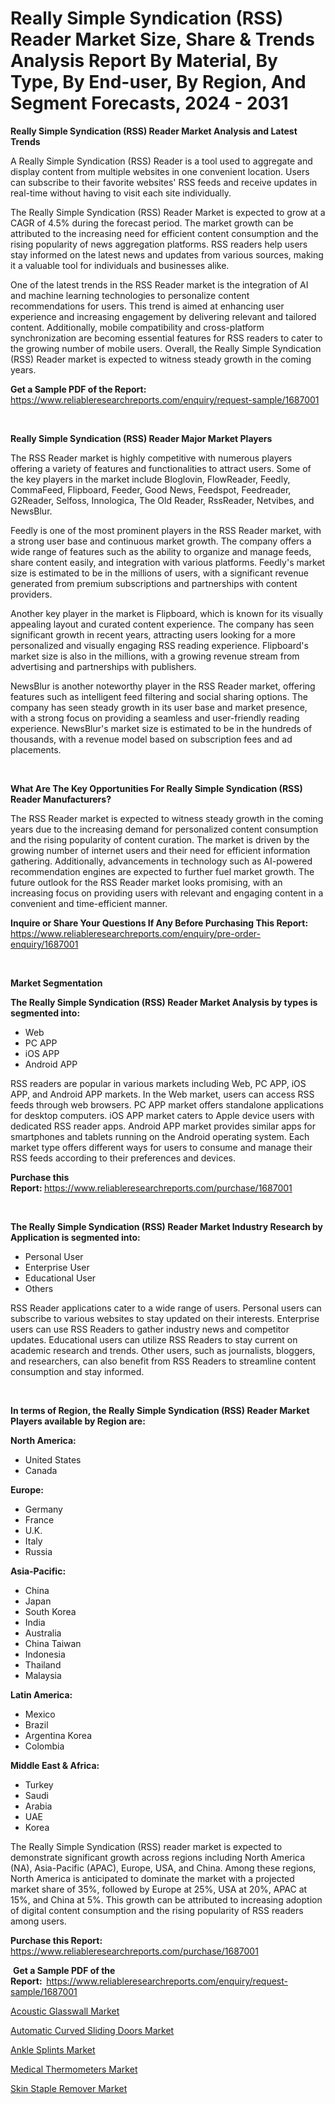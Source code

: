 <p><h1>Really Simple Syndication (RSS) Reader Market Size, Share & Trends Analysis Report By Material, By Type, By End-user, By Region, And Segment Forecasts, 2024 - 2031</h1></p><p><strong>Really Simple Syndication (RSS) Reader Market Analysis and Latest Trends</strong></p>
<p><p>A Really Simple Syndication (RSS) Reader is a tool used to aggregate and display content from multiple websites in one convenient location. Users can subscribe to their favorite websites' RSS feeds and receive updates in real-time without having to visit each site individually.</p><p>The Really Simple Syndication (RSS) Reader Market is expected to grow at a CAGR of 4.5% during the forecast period. The market growth can be attributed to the increasing need for efficient content consumption and the rising popularity of news aggregation platforms. RSS readers help users stay informed on the latest news and updates from various sources, making it a valuable tool for individuals and businesses alike.</p><p>One of the latest trends in the RSS Reader market is the integration of AI and machine learning technologies to personalize content recommendations for users. This trend is aimed at enhancing user experience and increasing engagement by delivering relevant and tailored content. Additionally, mobile compatibility and cross-platform synchronization are becoming essential features for RSS readers to cater to the growing number of mobile users. Overall, the Really Simple Syndication (RSS) Reader market is expected to witness steady growth in the coming years.</p></p>
<p><strong>Get a Sample PDF of the Report:&nbsp;</strong> <a href="https://www.reliableresearchreports.com/enquiry/request-sample/1687001">https://www.reliableresearchreports.com/enquiry/request-sample/1687001</a></p>
<p>&nbsp;</p>
<p><strong>Really Simple Syndication (RSS) Reader Major Market Players</strong></p>
<p><p>The RSS Reader market is highly competitive with numerous players offering a variety of features and functionalities to attract users. Some of the key players in the market include Bloglovin, FlowReader, Feedly, CommaFeed, Flipboard, Feeder, Good News, Feedspot, Feedreader, G2Reader, Selfoss, Innologica, The Old Reader, RssReader, Netvibes, and NewsBlur.</p><p>Feedly is one of the most prominent players in the RSS Reader market, with a strong user base and continuous market growth. The company offers a wide range of features such as the ability to organize and manage feeds, share content easily, and integration with various platforms. Feedly's market size is estimated to be in the millions of users, with a significant revenue generated from premium subscriptions and partnerships with content providers.</p><p>Another key player in the market is Flipboard, which is known for its visually appealing layout and curated content experience. The company has seen significant growth in recent years, attracting users looking for a more personalized and visually engaging RSS reading experience. Flipboard's market size is also in the millions, with a growing revenue stream from advertising and partnerships with publishers.</p><p>NewsBlur is another noteworthy player in the RSS Reader market, offering features such as intelligent feed filtering and social sharing options. The company has seen steady growth in its user base and market presence, with a strong focus on providing a seamless and user-friendly reading experience. NewsBlur's market size is estimated to be in the hundreds of thousands, with a revenue model based on subscription fees and ad placements.</p></p>
<p>&nbsp;</p>
<p><strong>What Are The Key Opportunities For Really Simple Syndication (RSS) Reader Manufacturers?</strong></p>
<p><p>The RSS Reader market is expected to witness steady growth in the coming years due to the increasing demand for personalized content consumption and the rising popularity of content curation. The market is driven by the growing number of internet users and their need for efficient information gathering. Additionally, advancements in technology such as AI-powered recommendation engines are expected to further fuel market growth. The future outlook for the RSS Reader market looks promising, with an increasing focus on providing users with relevant and engaging content in a convenient and time-efficient manner.</p></p>
<p><strong>Inquire or Share Your Questions If Any Before Purchasing This Report:</strong> <a href="https://www.reliableresearchreports.com/enquiry/pre-order-enquiry/1687001">https://www.reliableresearchreports.com/enquiry/pre-order-enquiry/1687001</a></p>
<p>&nbsp;</p>
<p><strong>Market Segmentation</strong></p>
<p><strong>The Really Simple Syndication (RSS) Reader Market Analysis by types is segmented into:</strong></p>
<p><ul><li>Web</li><li>PC APP</li><li>iOS APP</li><li>Android APP</li></ul></p>
<p><p>RSS readers are popular in various markets including Web, PC APP, iOS APP, and Android APP markets. In the Web market, users can access RSS feeds through web browsers. PC APP market offers standalone applications for desktop computers. iOS APP market caters to Apple device users with dedicated RSS reader apps. Android APP market provides similar apps for smartphones and tablets running on the Android operating system. Each market type offers different ways for users to consume and manage their RSS feeds according to their preferences and devices.</p></p>
<p><strong>Purchase this Report:&nbsp;</strong><a href="https://www.reliableresearchreports.com/purchase/1687001">https://www.reliableresearchreports.com/purchase/1687001</a></p>
<p>&nbsp;</p>
<p><strong>The Really Simple Syndication (RSS) Reader Market Industry Research by Application is segmented into:</strong></p>
<p><ul><li>Personal User</li><li>Enterprise User</li><li>Educational User</li><li>Others</li></ul></p>
<p><p>RSS Reader applications cater to a wide range of users. Personal users can subscribe to various websites to stay updated on their interests. Enterprise users can use RSS Readers to gather industry news and competitor updates. Educational users can utilize RSS Readers to stay current on academic research and trends. Other users, such as journalists, bloggers, and researchers, can also benefit from RSS Readers to streamline content consumption and stay informed.</p></p>
<p>&nbsp;</p>
<p><strong>In terms of Region, the Really Simple Syndication (RSS) Reader Market Players available by Region are:</strong></p>
<p>
    <p> <strong> North America: </strong>
        <ul>
            <li>United States</li>
            <li>Canada</li>
        </ul>
        </p> 
    <p> <strong> Europe: </strong>
        <ul>
            <li>Germany</li>
            <li>France</li>
            <li>U.K.</li>
            <li>Italy</li>
            <li>Russia</li>
        </ul>
        </p> 
    <p> <strong> Asia-Pacific: </strong>
        <ul>
            <li>China</li>
            <li>Japan</li>
            <li>South Korea</li>
            <li>India</li>
            <li>Australia</li>
            <li>China Taiwan</li>
            <li>Indonesia</li>
            <li>Thailand</li>
            <li>Malaysia</li>
        </ul>
        </p> 
    <p> <strong> Latin America: </strong>
        <ul>
            <li>Mexico</li>
            <li>Brazil</li>
            <li>Argentina Korea</li>
            <li>Colombia</li>
        </ul>
        </p> 
    <p> <strong> Middle East & Africa: </strong>
        <ul>
            <li>Turkey</li>
            <li>Saudi</li>
            <li>Arabia</li>
            <li>UAE</li>
            <li>Korea</li>
        </ul>
    </p>
    </p>
<p><p>The Really Simple Syndication (RSS) reader market is expected to demonstrate significant growth across regions including North America (NA), Asia-Pacific (APAC), Europe, USA, and China. Among these regions, North America is anticipated to dominate the market with a projected market share of 35%, followed by Europe at 25%, USA at 20%, APAC at 15%, and China at 5%. This growth can be attributed to increasing adoption of digital content consumption and the rising popularity of RSS readers among users.</p></p>
<p><strong>Purchase this Report: </strong><a href="https://www.reliableresearchreports.com/purchase/1687001">https://www.reliableresearchreports.com/purchase/1687001</a></p>
<p>&nbsp;<strong>Get a Sample PDF of the Report:&nbsp;&nbsp;</strong><a href="https://www.reliableresearchreports.com/enquiry/request-sample/1687001">https://www.reliableresearchreports.com/enquiry/request-sample/1687001</a></p>
<p><strong></strong></p>
<p><p><a href="https://github.com/joannagoyvaerts/Market-Research-Report-List-1/blob/main/acoustic-glasswall-market.md">Acoustic Glasswall Market</a></p><p><a href="https://github.com/lubmix/Market-Research-Report-List-1/blob/main/automatic-curved-sliding-doors-market.md">Automatic Curved Sliding Doors Market</a></p><p><a href="https://medium.com/@kathyfisher51/ankle-splints-market-the-key-to-successful-business-strategy-forecast-till-2031-857e7082efa4">Ankle Splints Market</a></p><p><a href="https://medium.com/@kathyfisher51/medical-thermometers-market-share-evolution-and-market-growth-trends-2024-2031-f6dda773ce02">Medical Thermometers Market</a></p><p><a href="https://medium.com/@laurenhunter26/skin-staple-remover-market-the-key-to-successful-business-strategy-forecast-till-2031-38699b76c681">Skin Staple Remover Market</a></p></p>